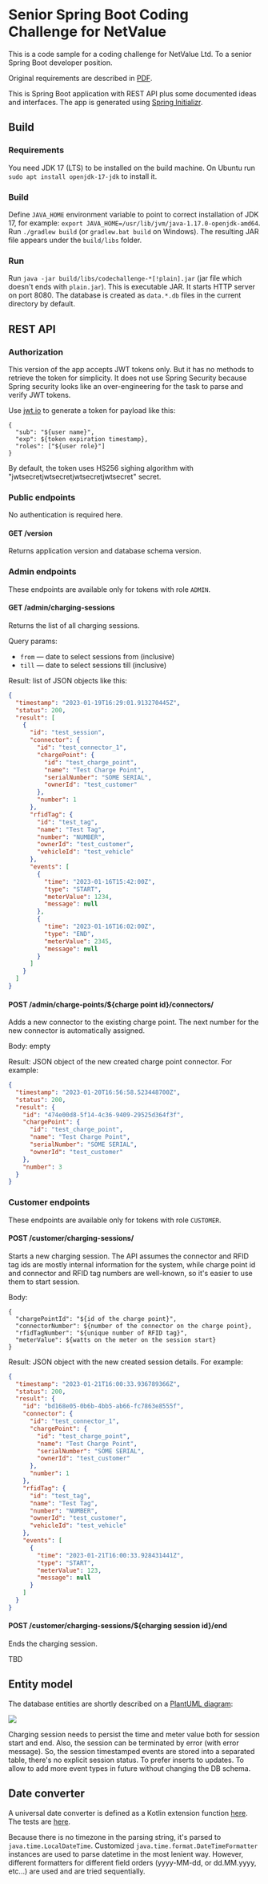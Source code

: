 # Senior Spring Boot Coding Challenge for NetValue

This is a code sample for a coding challenge for NetValue Ltd.
To a senior Spring Boot developer position.

Original requirements are described in [PDF](docs/Spring%20Boot%20Coding%20Challenge.pdf).

This is Spring Boot application with REST API plus some documented ideas and interfaces.
The app is generated using [Spring Initializr](https://start.spring.io/#!type=gradle-project&language=kotlin&platformVersion=3.0.1&packaging=jar&jvmVersion=17&groupId=nz.netvalue&artifactId=codechallenge&name=codechallenge&description=Senior%20Spring%20Boot%20Coding%20Challenge%20for%20NetValue&packageName=nz.netvalue.codechallenge&dependencies=web,h2,security).

## Build

### Requirements

You need JDK 17 (LTS) to be installed on the build machine. 
On Ubuntu run `sudo apt install openjdk-17-jdk` to install it.

### Build

Define `JAVA_HOME` environment variable to point to correct installation of JDK 17, for example: `export JAVA_HOME=/usr/lib/jvm/java-1.17.0-openjdk-amd64`.
Run `./gradlew build` (or `gradlew.bat build` on Windows).
The resulting JAR file appears under the `build/libs` folder.

### Run

Run `java -jar build/libs/codechallenge-*[!plain].jar` (jar file which doesn't ends with `plain.jar`).
This is executable JAR. It starts HTTP server on port 8080.
The database is created as `data.*.db` files in the current directory by default.

## REST API

### Authorization

This version of the app accepts JWT tokens only. But it has no methods to retrieve the token for simplicity.
It does not use Spring Security because Spring security looks like an over-engineering for the task to parse and verify JWT tokens.

Use [jwt.io](https://jwt.io/) to generate a token for payload like this:
```
{
  "sub": "${user name}",
  "exp": ${token expiration timestamp},
  "roles": ["${user role}"]
}
```

By default, the token uses HS256 sighing algorithm with "jwtsecretjwtsecretjwtsecretjwtsecret" secret.

### Public endpoints

No authentication is required here.

#### GET /version

Returns application version and database schema version.

### Admin endpoints

These endpoints are available only for tokens with role `ADMIN`.

#### GET /admin/charging-sessions

Returns the list of all charging sessions.

Query params: 
* `from` — date to select sessions from (inclusive)
* `till` — date to select sessions till (inclusive)

Result: list of JSON objects like this:
```json
{
  "timestamp": "2023-01-19T16:29:01.913270445Z",
  "status": 200,
  "result": [
    {
      "id": "test_session",
      "connector": {
        "id": "test_connector_1",
        "chargePoint": {
          "id": "test_charge_point",
          "name": "Test Charge Point",
          "serialNumber": "SOME SERIAL",
          "ownerId": "test_customer"
        },
        "number": 1
      },
      "rfidTag": {
        "id": "test_tag",
        "name": "Test Tag",
        "number": "NUMBER",
        "ownerId": "test_customer",
        "vehicleId": "test_vehicle"
      },
      "events": [
        {
          "time": "2023-01-16T15:42:00Z",
          "type": "START",
          "meterValue": 1234,
          "message": null
        },
        {
          "time": "2023-01-16T16:02:00Z",
          "type": "END",
          "meterValue": 2345,
          "message": null
        }
      ]
    }
  ]
}
```

#### POST /admin/charge-points/${charge point id}/connectors/

Adds a new connector to the existing charge point.
The next number for the new connector is automatically assigned.

Body: empty

Result: JSON object of the new created charge point connector.
For example:
```json
{
  "timestamp": "2023-01-20T16:56:58.523448700Z",
  "status": 200,
  "result": {
    "id": "474e00d8-5f14-4c36-9409-29525d364f3f",
    "chargePoint": {
      "id": "test_charge_point",
      "name": "Test Charge Point",
      "serialNumber": "SOME SERIAL",
      "ownerId": "test_customer"
    },
    "number": 3
  }
}
```

### Customer endpoints

These endpoints are available only for tokens with role `CUSTOMER`.

#### POST /customer/charging-sessions/

Starts a new charging session.
The API assumes the connector and RFID tag ids are mostly internal information for the system,
while charge point id and connector and RFID tag numbers are well-known,
so it's easier to use them to start session.

Body:
```
{
  "chargePointId": "${id of the charge point}",
  "connectorNumber": ${number of the connector on the charge point},
  "rfidTagNumber": "${unique number of RFID tag}",
  "meterValue": ${watts on the meter on the session start}
}
```

Result: JSON object with the new created session details.
For example:
```json
{
  "timestamp": "2023-01-21T16:00:33.936789366Z",
  "status": 200,
  "result": {
    "id": "bd168e05-0b6b-4bb5-ab66-fc7863e8555f",
    "connector": {
      "id": "test_connector_1",
      "chargePoint": {
        "id": "test_charge_point",
        "name": "Test Charge Point",
        "serialNumber": "SOME SERIAL",
        "ownerId": "test_customer"
      },
      "number": 1
    },
    "rfidTag": {
      "id": "test_tag",
      "name": "Test Tag",
      "number": "NUMBER",
      "ownerId": "test_customer",
      "vehicleId": "test_vehicle"
    },
    "events": [
      {
        "time": "2023-01-21T16:00:33.928431441Z",
        "type": "START",
        "meterValue": 123,
        "message": null
      }
    ]
  }
}
```

#### POST /customer/charging-sessions/${charging session id}/end

Ends the charging session.

TBD

## Entity model

The database entities are shortly described on a [PlantUML diagram](docs/entities.puml):

![](docs/entities.png)

Charging session needs to persist the time and meter value both for session start and end.
Also, the session can be terminated by error (with error message).
So, the session timestamped events are stored into a separated table, there's no explicit session status.
To prefer inserts to updates.
To allow to add more event types in future without changing the DB schema.

## Date converter

A universal date converter is defined as a Kotlin extension function [here](src/main/kotlin/nz/netvalue/codechallenge/web/converter/DateConverter.kt).
The tests are [here](src/test/kotlin/nz/netvalue/codechallenge/web/converter/DateConverterTest.kt).

Because there is no timezone in the parsing string, it's parsed to `java.time.LocalDateTime`.
Customized `java.time.format.DateTimeFormatter` instances are used to parse datetime in the most lenient way.
However, different formatters for different field orders (yyyy-MM-dd, or dd.MM.yyyy, etc...) are used and are tried sequentially.
